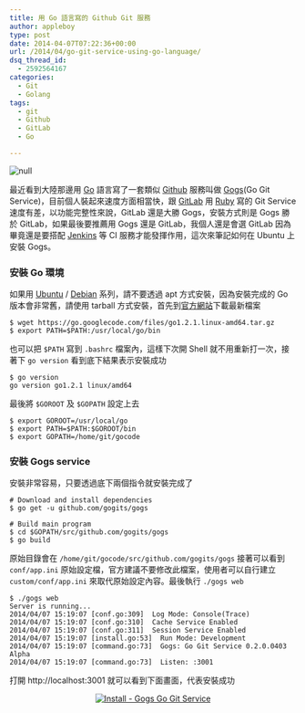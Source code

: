 ```yaml
---
title: 用 Go 語言寫的 Github Git 服務
author: appleboy
type: post
date: 2014-04-07T07:22:36+00:00
url: /2014/04/go-git-service-using-go-language/
dsq_thread_id:
  - 2592564167
categories:
  - Git
  - Golang
tags:
  - git
  - Github
  - GitLab
  - Go

---
```

<img src="https://i1.wp.com/farm4.staticflickr.com/3762/13686798143_dd15f54076_o.png?w=840&#038;ssl=1" alt="null" data-recalc-dims="1" /> 

最近看到大陸那邊用 [Go][1] 語言寫了一套類似 [Github][2] 服務叫做 [Gogs][3](Go Git Service)，目前個人裝起來速度方面相當快，跟 [GitLab][4] 用 [Ruby][5] 寫的 Git Service 速度有差，以功能完整性來說，GitLab 還是大勝 Gogs，安裝方式則是 Gogs 勝於 GitLab，如果最後要推薦用 Gogs 還是 GitLab，我個人還是會選 GitLab 因為畢竟還是要搭配 [Jenkins][6] 等 CI 服務才能發揮作用，這次來筆記如何在 Ubuntu 上安裝 Gogs。

<!--more-->

### 安裝 Go 環境

如果用 [Ubuntu][7] / [Debian][8] 系列，請不要透過 apt 方式安裝，因為安裝完成的 Go 版本會非常舊，請使用 tarball 方式安裝，首先到[官方網站][9]下載最新檔案

<pre><code class="language-bash">$ wget https://go.googlecode.com/files/go1.2.1.linux-amd64.tar.gz
$ export PATH=$PATH:/usr/local/go/bin</code></pre>

也可以把 `$PATH` 寫到 `.bashrc` 檔案內，這樣下次開 Shell 就不用重新打一次，接著下 `go version` 看到底下結果表示安裝成功

<pre><code class="language-bash">$ go version
go version go1.2.1 linux/amd64</code></pre>

最後將 `$GOROOT` 及 `$GOPATH` 設定上去

<pre><code class="language-bash">$ export GOROOT=/usr/local/go
$ export PATH=$PATH:$GOROOT/bin
$ export GOPATH=/home/git/gocode</code></pre>

### 安裝 Gogs service

安裝非常容易，只要透過底下兩個指令就安裝完成了

<pre><code class="language-bash"># Download and install dependencies
$ go get -u github.com/gogits/gogs

# Build main program
$ cd $GOPATH/src/github.com/gogits/gogs
$ go build</code></pre>

原始目錄會在 `/home/git/gocode/src/github.com/gogits/gogs` 接著可以看到 `conf/app.ini` 原始設定檔，官方建議不要修改此檔案，使用者可以自行建立 `custom/conf/app.ini` 來取代原始設定內容。最後執行 `./gogs web`

<pre><code class="language-bash">$ ./gogs web
Server is running...
2014/04/07 15:19:07 [conf.go:309] <em></em> Log Mode: Console(Trace)
2014/04/07 15:19:07 [conf.go:310] <em></em> Cache Service Enabled
2014/04/07 15:19:07 [conf.go:311] <em></em> Session Service Enabled
2014/04/07 15:19:07 [install.go:53] <em></em> Run Mode: Development
2014/04/07 15:19:07 [command.go:73] <em></em> Gogs: Go Git Service 0.2.0.0403 Alpha
2014/04/07 15:19:07 [command.go:73] <em></em> Listen: :3001</code></pre>

打開 http://localhost:3001 就可以看到下面畫面，代表安裝成功

<div style="margin:0 auto; text-align:center">
  <a href="https://www.flickr.com/photos/appleboy/13687422635" title="Install - Gogs  Go Git Service by Bo-Yi Wu, on Flickr"><img src="https://i2.wp.com/farm6.staticflickr.com/5220/13687422635_2929b43faf_z.jpg?resize=640%2C579&#038;ssl=1" alt="Install - Gogs  Go Git Service" data-recalc-dims="1" /></a>

 [1]: http://golang.org/
 [2]: https://github.com/
 [3]: https://github.com/gogits/gogs
 [4]: http://gitlab.org
 [5]: https://www.ruby-lang.org/en/
 [6]: http://jenkins-ci.org/
 [7]: http://www.ubuntu.com/
 [8]: http://www.debian.org/
 [9]: https://code.google.com/p/go/downloads/list?q=OpSys-FreeBSD+OR+OpSys-Linux+OR+OpSys-OSX+Type-Archive